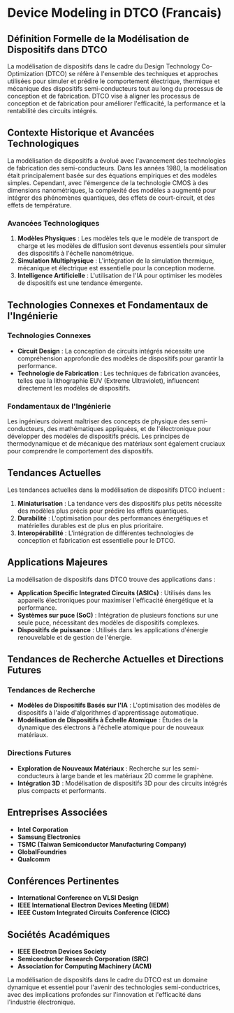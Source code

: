 # Device Modeling in DTCO (Francais)

## Définition Formelle de la Modélisation de Dispositifs dans DTCO

La modélisation de dispositifs dans le cadre du Design Technology Co-Optimization (DTCO) se réfère à l'ensemble des techniques et approches utilisées pour simuler et prédire le comportement électrique, thermique et mécanique des dispositifs semi-conducteurs tout au long du processus de conception et de fabrication. DTCO vise à aligner les processus de conception et de fabrication pour améliorer l'efficacité, la performance et la rentabilité des circuits intégrés.

## Contexte Historique et Avancées Technologiques

La modélisation de dispositifs a évolué avec l'avancement des technologies de fabrication des semi-conducteurs. Dans les années 1980, la modélisation était principalement basée sur des équations empiriques et des modèles simples. Cependant, avec l'émergence de la technologie CMOS à des dimensions nanométriques, la complexité des modèles a augmenté pour intégrer des phénomènes quantiques, des effets de court-circuit, et des effets de température.

### Avancées Technologiques

1. **Modèles Physiques** : Les modèles tels que le modèle de transport de charge et les modèles de diffusion sont devenus essentiels pour simuler des dispositifs à l'échelle nanométrique.
2. **Simulation Multiphysique** : L'intégration de la simulation thermique, mécanique et électrique est essentielle pour la conception moderne.
3. **Intelligence Artificielle** : L'utilisation de l'IA pour optimiser les modèles de dispositifs est une tendance émergente.

## Technologies Connexes et Fondamentaux de l'Ingénierie

### Technologies Connexes

- **Circuit Design** : La conception de circuits intégrés nécessite une compréhension approfondie des modèles de dispositifs pour garantir la performance.
- **Technologie de Fabrication** : Les techniques de fabrication avancées, telles que la lithographie EUV (Extreme Ultraviolet), influencent directement les modèles de dispositifs.

### Fondamentaux de l'Ingénierie

Les ingénieurs doivent maîtriser des concepts de physique des semi-conducteurs, des mathématiques appliquées, et de l'électronique pour développer des modèles de dispositifs précis. Les principes de thermodynamique et de mécanique des matériaux sont également cruciaux pour comprendre le comportement des dispositifs.

## Tendances Actuelles

Les tendances actuelles dans la modélisation de dispositifs DTCO incluent :

1. **Miniaturisation** : La tendance vers des dispositifs plus petits nécessite des modèles plus précis pour prédire les effets quantiques.
2. **Durabilité** : L'optimisation pour des performances énergétiques et matérielles durables est de plus en plus prioritaire.
3. **Interopérabilité** : L'intégration de différentes technologies de conception et fabrication est essentielle pour le DTCO.

## Applications Majeures

La modélisation de dispositifs dans DTCO trouve des applications dans :

- **Application Specific Integrated Circuits (ASICs)** : Utilisés dans les appareils électroniques pour maximiser l'efficacité énergétique et la performance.
- **Systèmes sur puce (SoC)** : Intégration de plusieurs fonctions sur une seule puce, nécessitant des modèles de dispositifs complexes.
- **Dispositifs de puissance** : Utilisés dans les applications d'énergie renouvelable et de gestion de l'énergie.

## Tendances de Recherche Actuelles et Directions Futures

### Tendances de Recherche

- **Modèles de Dispositifs Basés sur l'IA** : L'optimisation des modèles de dispositifs à l'aide d'algorithmes d'apprentissage automatique.
- **Modélisation de Dispositifs à Échelle Atomique** : Études de la dynamique des électrons à l'échelle atomique pour de nouveaux matériaux.

### Directions Futures

- **Exploration de Nouveaux Matériaux** : Recherche sur les semi-conducteurs à large bande et les matériaux 2D comme le graphène.
- **Intégration 3D** : Modélisation de dispositifs 3D pour des circuits intégrés plus compacts et performants.

## Entreprises Associées

- **Intel Corporation**
- **Samsung Electronics**
- **TSMC (Taiwan Semiconductor Manufacturing Company)**
- **GlobalFoundries**
- **Qualcomm**

## Conférences Pertinentes

- **International Conference on VLSI Design**
- **IEEE International Electron Devices Meeting (IEDM)**
- **IEEE Custom Integrated Circuits Conference (CICC)**

## Sociétés Académiques

- **IEEE Electron Devices Society**
- **Semiconductor Research Corporation (SRC)**
- **Association for Computing Machinery (ACM)**

La modélisation de dispositifs dans le cadre du DTCO est un domaine dynamique et essentiel pour l'avenir des technologies semi-conductrices, avec des implications profondes sur l'innovation et l'efficacité dans l'industrie électronique.